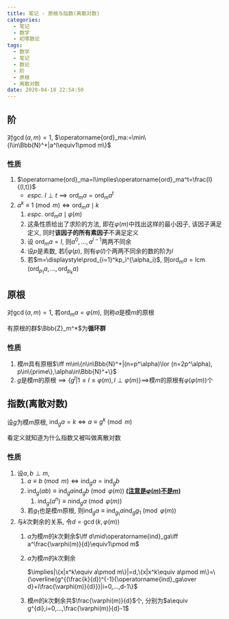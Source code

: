 ```yaml
---
title: 笔记 - 原根与指数(离散对数)
categories:
  - 笔记
  - 数学
  - 初等数论
tags:
  - 数学
  - 笔记
  - 数论
  - 阶
  - 原根
  - 离散对数
date: 2020-04-18 22:54:50
---
```


## 阶

对$\gcd(a,m)=1$, $\operatorname{ord}_ma:=\min\{l\in\Bbb{N}^+|a^l\equiv1\pmod m\}$

<!--more-->

### 性质

1. $\operatorname{ord}_ma=l\implies\operatorname{ord}_ma^t=\frac{l}{(l,t)}$
   - $espc.\ l\perp t\implies\operatorname{ord}_ma=\operatorname{ord}_ma^t$
1. $a^k\equiv1\pmod m\iff\operatorname{ord}_ma\mid k$
   1. $espc.\ \operatorname{ord}_ma\mid\varphi(m)$
   1. 这条性质给出了求阶的方法, 即在$\varphi(m)$中找出这样的最小因子, 该因子满足定义, 同时**该因子的所有素因子**不满足定义
   1. 设 $\operatorname{ord}_ma=l$, 则$a^0,...,a^{l-1}$两两不同余
   1. 设$p$是素数, 若$l|\varphi(p)$, 则有$\varphi(l)$个两两不同余的数的阶为$l$
   1. 若$m=\displaystyle\prod_{i=1}^kp_i^{\alpha_i}$, 则$\operatorname{ord}_ma=\operatorname{lcm}(\operatorname{ord}_{p_1}a,...,\operatorname{ord}_{p_k}a)$

## 原根

对$\gcd(a,m)=1$, 若$\operatorname{ord}_ma=\varphi(m)$, 则称$a$是模$m$的原根

有原根的群$\Bbb{Z}_m^*$为**循环群**

### 性质

1. 模$m$具有原根$\iff m\in\{n\in\Bbb{N}^+|(n=p^\alpha)\lor (n=2p^\alpha), p\in\{prime\},\alpha\in\Bbb{N}^+\}$
1. $g$是模$m$的原根$\implies\{g^l|1\leqslant l\leqslant\varphi(m),l\perp\varphi(m)\}\implies$模$m$的原根有$\varphi(\varphi(m))$个

## 指数(离散对数)

设$g$为模$m$原根, $\operatorname{ind}_ga=k\iff a\equiv g^k\pmod m$

看定义就知道为什么指数又被叫做离散对数

### 性质

1. 设$a,b\perp m$,
   1. $a\equiv b\pmod m\iff\operatorname{ind}_ga=\operatorname{ind}_gb$
   1. $\operatorname{ind}_g(ab)\equiv\operatorname{ind}_ga\operatorname{ind}_gb\pmod{\varphi(m)}$ <u>**(注意是$\varphi(m)$不是$m$)**</u>
      1. $\operatorname{ind}_g(a^n)\equiv n\operatorname{ind}_ga\pmod{\varphi(m)}$
   1. 若$g_1$也是模$m$原根, 则$\operatorname{ind}_ga\equiv\operatorname{ind}_{g_1}a\operatorname{ind}_gg_1\pmod{\varphi(m)}$
1. 与$k$次剩余的关系, 令$d=\gcd(k,\varphi(m))$
   1. $a$为模$m$的$k$次剩余$\iff d\mid\operatorname{ind}_ga\iff a^\frac{\varphi(m)}{d}\equiv1\pmod m$
   1. $a$为模$m$的$k$次剩余  

      $\implies|\{x|x^k\equiv a\pmod m\}|=d,\{x|x^k\equiv a\pmod m\}=\{\overline{g^{(\frac{k}{d})^{-1}{\operatorname{ind}_ga\over d}+i\frac{\varphi(m)}{d}}}|i=0,...,d-1\}$
   1. 模$m$的$k$次剩余共$\frac{\varphi(m)}{d}$个, 分别为$a\equiv g^{di},i=0,...,\frac{\varphi(m)}{d}-1$
